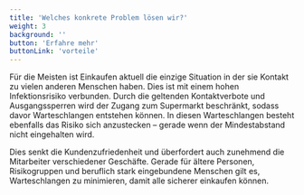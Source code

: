 ```yaml
---
title: 'Welches konkrete Problem lösen wir?'
weight: 3
background: ''
button: 'Erfahre mehr'
buttonLink: 'vorteile'
---
```


Für die Meisten ist Einkaufen aktuell die einzige Situation in der sie Kontakt zu vielen anderen Menschen haben.
Dies ist mit einem hohen Infektionsrisiko verbunden.
Durch die geltenden Kontaktverbote und Ausgangssperren wird der Zugang zum Supermarkt beschränkt, sodass davor Warteschlangen entstehen können.
In diesen Warteschlangen besteht ebenfalls das Risiko sich anzustecken – gerade wenn der Mindestabstand nicht eingehalten wird.

Dies senkt die Kundenzufriedenheit und überfordert auch zunehmend die Mitarbeiter verschiedener Geschäfte.
Gerade für ältere Personen, Risikogruppen und beruflich stark eingebundene Menschen gilt es, Warteschlangen zu minimieren, damit alle sicherer einkaufen können.
